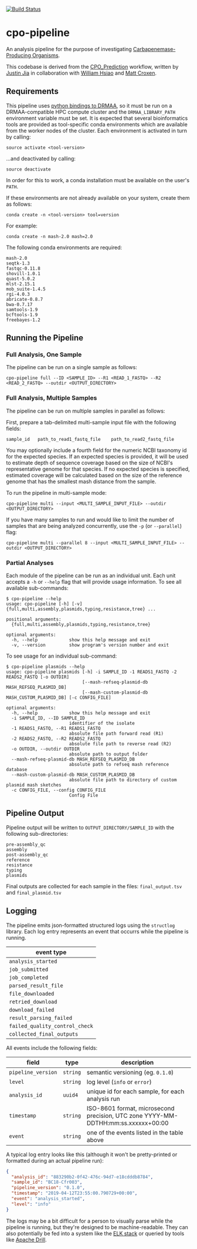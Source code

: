 [![Build Status](https://travis-ci.org/Public-Health-Bioinformatics/cpo-pipeline.svg?branch=master)](https://travis-ci.org/Public-Health-Bioinformatics/cpo-pipeline)

# cpo-pipeline

An analysis pipeline for the purpose of investigating [Carbapenemase-Producing Organisms](https://en.wikipedia.org/wiki/Carbapenem-resistant_enterobacteriaceae).

This codebase is derived from the [CPO_Prediction](https://github.com/imasianxd/CPO_Prediction) workflow, written by [Justin Jia](https://github.com/imasianxd) in collaboration with [William Hsiao](https://github.com/wwhsiao) and [Matt Croxen](https://github.com/mcroxen).

## Requirements

This pipeline uses [python bindings to DRMAA](https://github.com/pygridtools/drmaa-python), so it must be run on a DRMAA-compatible HPC compute cluster and the `DRMAA_LIBRARY_PATH` environment variable must be set. It is expected that several bioinformatics tools are provided as tool-specific conda environments which are available from the worker nodes of the cluster. Each environment is activated in turn by calling:

```
source activate <tool-version>
```

...and deactivated by calling:

```
source deactivate
```

In order for this to work, a conda installation must be available on the user's `PATH`.

If these environments are not already available on your system, create them as follows:

```
conda create -n <tool-version> tool=version
```

For example:

```
conda create -n mash-2.0 mash=2.0
```

The following conda environments are required:

```
mash-2.0
seqtk-1.3
fastqc-0.11.8
shovill-1.0.1
quast-5.0.2
mlst-2.15.1
mob_suite-1.4.5
rgi-4.0.3
abricate-0.8.7
bwa-0.7.17
samtools-1.9
bcftools-1.9
freebayes-1.2
```

## Running the Pipeline

### Full Analysis, One Sample

The pipeline can be run on a single sample as follows:

```
cpo-pipeline full --ID <SAMPLE_ID> --R1 <READ_1_FASTQ> --R2 <READ_2_FASTQ> --outdir <OUTPUT_DIRECTORY>
```

### Full Analysis, Multiple Samples

The pipeline can be run on multiple samples in parallel as follows:

First, prepare a tab-delimited multi-sample input file with the following fields:

```
sample_id	path_to_read1_fastq_file	path_to_read2_fastq_file
```

You may optionally include a fourth field for the numeric NCBI taxonomy id for the expected species. If an expected species is provided, it will be used to estimate depth of sequence coverage based on the size of NCBI's representative genome for that species. If no expected species is specified, estimated coverage will be calculated based on the size of the reference genome that has the smallest mash distance from the sample.

To run the pipeline in multi-sample mode:

```
cpo-pipeline multi --input <MULTI_SAMPLE_INPUT_FILE> --outdir <OUTPUT_DIRECTORY>
```

If you have many samples to run and would like to limit the number of samples that are being analyzed concurrently, use the `-p` (or `--parallel`) flag:

```
cpo-pipeline multi --parallel 8 --input <MULTI_SAMPLE_INPUT_FILE> --outdir <OUTPUT_DIRECTORY>
```

### Partial Analyses

Each module of the pipeline can be run as an individual unit. Each unit accepts a `-h` or `--help` flag that will provide usage information. To see all available sub-commands:

```
$ cpo-pipeline --help
usage: cpo-pipeline [-h] [-v] {full,multi,assembly,plasmids,typing,resistance,tree} ...

positional arguments:
  {full,multi,assembly,plasmids,typing,resistance,tree}

optional arguments:
  -h, --help            show this help message and exit
  -v, --version         show program's version number and exit
```

To see usage for an individual sub-command:

```
$ cpo-pipeline plasmids --help
usage: cpo-pipeline plasmids [-h] -i SAMPLE_ID -1 READS1_FASTQ -2 READS2_FASTQ [-o OUTDIR]
                             [--mash-refseq-plasmid-db MASH_REFSEQ_PLASMID_DB]
                             [--mash-custom-plasmid-db MASH_CUSTOM_PLASMID_DB] [-c CONFIG_FILE]

optional arguments:
  -h, --help            show this help message and exit
  -i SAMPLE_ID, --ID SAMPLE_ID
                        identifier of the isolate
  -1 READS1_FASTQ, --R1 READS1_FASTQ
                        absolute file path forward read (R1)
  -2 READS2_FASTQ, --R2 READS2_FASTQ
                        absolute file path to reverse read (R2)
  -o OUTDIR, --outdir OUTDIR
                        absolute path to output folder
  --mash-refseq-plasmid-db MASH_REFSEQ_PLASMID_DB
                        absolute path to refseq mash reference database
  --mash-custom-plasmid-db MASH_CUSTOM_PLASMID_DB
                        absolute file path to directory of custom plasmid mash sketches
  -c CONFIG_FILE, --config CONFIG_FILE
                        Config File
```

## Pipeline Output

Pipeline output will be written to `OUTPUT_DIRECTORY/SAMPLE_ID` with the following sub-directories:

```
pre-assembly_qc
assembly
post-assembly_qc
reference
resistance
typing
plasmids
```

Final outputs are collected for each sample in the files: `final_output.tsv` and `final_plasmid.tsv`

## Logging

The pipeline emits json-formatted structured logs using the `structlog` library. Each log entry represents an event that occurrs while the pipeline is running.

| event type                     |
|--------------------------------|
| `analysis_started`             |
| `job_submitted`                |
| `job_completed`                |
| `parsed_result_file`           |
| `file_downloaded`              |
| `retried_download`             |
| `download_failed`              |
| `result_parsing_failed`        |
| `failed_quality_control_check` |
| `collected_final_outputs`      |


All events include the following fields:

| field                    | type      | description                                      |
|--------------------------|-----------|--------------------------------------------------|
| `pipeline_version`       | `string`  | semantic versioning (eg. `0.1.0`)                |
| `level`                  | `string`  | log level (`info` or `error`)                    |
| `analysis_id`            | `uuid4`   | unique id for each sample, for each analysis run |
| `timestamp`              | `string`  | ISO-8601 format, microsecond precision, UTC zone YYYY-MM-DDTHH:mm:ss.xxxxxx+00:00 |
| `event`                  | `string`  | one of the events listed in the table above      |

A typical log entry looks like this (although it won't be pretty-printed or formatted during an actual pipeline run):

```json
{
  "analysis_id": "883290b2-0f42-476c-94d7-e18cdddb8784",
  "sample_id": "BC18-Cfr003",
  "pipeline_version": "0.1.0",
  "timestamp": "2019-04-12T23:55:00.790729+00:00",
  "event": "analysis_started",
  "level": "info"
}
```

The logs may be a bit difficult for a person to visually parse while the pipeline is running, but they're designed to be machine-readable. They can also potentially be fed into a system like the [ELK stack](https://www.elastic.co/elk-stack) or queried by tools like [Apache Drill](https://drill.apache.org/docs/querying-json-files/).
